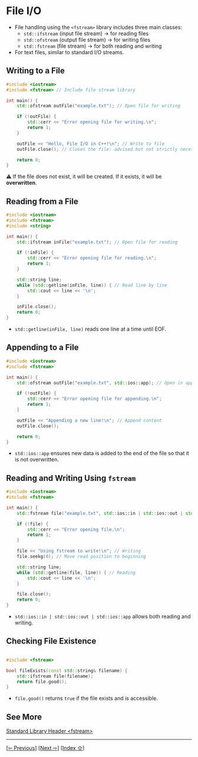 <a name="1_08_file_io-1"></a>
# File I/O 

- File handling using the `<fstream>` library includes three main classes:  
	- `std::ifstream` (input file stream) → for reading files  
	- `std::ofstream` (output file stream) → for writing files  
	- `std::fstream` (file stream) → for both reading and writing  
- For text files, similar to standard I/O streams.

<a name="1_08_file_io-1-1"></a>
## Writing to a File  

```cpp
#include <iostream>
#include <fstream> // Include file stream library

int main() {
    std::ofstream outFile("example.txt"); // Open file for writing

    if (!outFile) {
        std::cerr << "Error opening file for writing.\n";
        return 1;
    }

    outFile << "Hello, File I/O in C++!\n"; // Write to file
    outFile.close(); // Closes the file: advised but not strictly necessary here 

    return 0;
}
```

⚠️ If the file does not exist, it will be created. If it exists, it will be **overwritten**.  


<a name="1_08_file_io-1-2"></a>
## Reading from a File  

```cpp
#include <iostream>
#include <fstream>
#include <string>

int main() {
    std::ifstream inFile("example.txt"); // Open file for reading

    if (!inFile) {
        std::cerr << "Error opening file for reading.\n";
        return 1;
    }

    std::string line;
    while (std::getline(inFile, line)) { // Read line by line
        std::cout << line << '\n';
    }

    inFile.close();
    return 0;
}
```

-  `std::getline(inFile, line)` reads one line at a time until EOF.  


<a name="1_08_file_io-1-3"></a>
## Appending to a File  

```cpp
#include <iostream>
#include <fstream>

int main() {
    std::ofstream outFile("example.txt", std::ios::app); // Open in append mode

    if (!outFile) {
        std::cerr << "Error opening file for appending.\n";
        return 1;
    }

    outFile << "Appending a new line!\n"; // Append content
    outFile.close();

    return 0;
}
```

- `std::ios::app` ensures new data is added to the end of the file so that it is not overwritten.


<a name="1_08_file_io-1-4"></a>
## Reading and Writing Using `fstream`  

```cpp
#include <iostream>
#include <fstream>

int main() {
    std::fstream file("example.txt", std::ios::in | std::ios::out | std::ios::app);

    if (!file) {
        std::cerr << "Error opening file.\n";
        return 1;
    }

    file << "Using fstream to write!\n"; // Writing
    file.seekg(0); // Move read position to beginning

    std::string line;
    while (std::getline(file, line)) { // Reading
        std::cout << line << '\n';
    }

    file.close();
    return 0;
}
```

- `std::ios::in | std::ios::out | std::ios::app` allows both reading and writing.  


<a name="1_08_file_io-1-5"></a>
## Checking File Existence

```cpp

#include <fstream>

bool fileExists(const std::string& filename) {
    std::ifstream file(filename);
    return file.good();
}
```

- `file.good()` returns `true` if the file exists and is accessible.  


<a name="1_08_file_io-1-6"></a>
## See More

[Standard Library Header \<fstream\>](https://en.cppreference.com/w/cpp/header/fstream)

---
[[⇦ Previous](1_07_basic_io_idx.md)]		[[Next  ⇨](1_09_binary_file_io_idx.md)]		[[Index ⇧](index.md#1_08_file_io_idx.md)]
